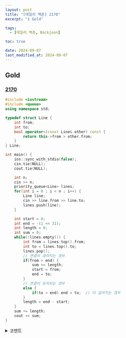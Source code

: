 ```yaml
---
layout: post
title: "[데일리 백준] 2170"
excerpt: "1 Gold"

tags:
  - [데일리 백준, Backjoon]

toc: true

date: 2024-09-07
last_modified_at: 2024-09-07
---
```

## Gold
### [2170][def]

```c++
#include <iostream>
#include <queue>
using namespace std;

typedef struct Line {
    int from;
    int to;
    bool operator<(const Line& other) const {
        return this->from > other.from;
    }
} Line;

int main() {
    ios::sync_with_stdio(false);
    cin.tie(NULL);
    cout.tie(NULL);

    int n;
    cin >> n;
    priority_queue<Line> lines;
    for(int i = 0 ; i < n ; i++) {
        Line line;
        cin >> line.from >> line.to;
        lines.push(line);
    }

    int start = 0;
    int end = -(1 << 31);
    int length = 0;
    int sum = 0;
    while(!lines.empty()) {
        int from = lines.top().from;
        int to = lines.top().to;
        lines.pop();
        // 연결이 끊어지는 경우
        if(from > end) {
            sum += length;
            start = from;
            end = to;
        }
        // 연결이 유지되는 경우
        else {
            if(to > end) end = to;  // 더 길어지는 경우
        }
        length = end - start;
    }
    sum += length;
    cout << sum;
}
```

<details>
<summary>코멘트</summary>
<div markdown="1">

- 스위핑 알고리즘을 알게되었다.  

  - 사실 새로운 알고리즘이라고 하기도 뭐한게, 그냥 순서대로 쓸면서(sweep) 탐색하는 알고리즘이라  
  자연스럽게 습득하였다.  

- 꼭 큐(queue)의 특성을 사용해야 하는 게 아니라면,  
우선순위 큐를 사용하여 원소들을 정렬해 꺼내 쓰는 것 보다  
벡터에 원소를 다 넣고 한 번의 정렬만 수행하는 것이 더 빠르다.  

</div>
</details>

[def]: https://www.acmicpc.net/problem/2170